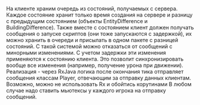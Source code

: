 На клиенте храним очередь из состояний, получаемых с сервера.
Каждое состояние хранит только время создания на сервере и
разницу с предыдущим состоянием
(объекты EntityDifference и BuildingDifference).
Также вместе с состоянием клиент должен получать сообщения
о запуске скриптов (они тоже запускаются с задержкой), их можно
хранить в очереди и присылать в одном пакете с разницей состояний.
С такой системой можно отказаться от сообщений с минорными изменениями.
С учетом задержки эти изменения применяются к состоянию клиента.
Это позволит синхронизировать вообще все изменения (например,
получение урона при движении).
Реализация - через RxJava логика после окончания тика отправляет
сообщения классам Player, отвечающим за отправку данных клиентам.
Возможно, можно не использовать Rx и обойтись корутинами
В любом случае надо ставить мьютексы у каждого игрока на отправку сообщений.